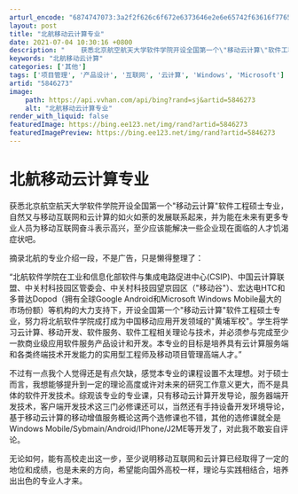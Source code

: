 ```yaml
---
arturl_encode: "6874747073:3a2f2f626c6f672e6373646e2e6e65742f63616f77656e6269:6e2f61727469636c652f64657461696c732f35383436323733"
layout: post
title: "北航移动云计算专业"
date: 2021-07-04 10:30:16 +0800
description: "    获悉北京航空航天大学软件学院开设全国第一个\"移动云计算\"软件工程硕士专业，自然又与移动互联网"
keywords: "北航移动云计算"
categories: ['其他']
tags: ['项目管理', '产品设计', '互联网', '云计算', 'Windows', 'Microsoft']
artid: "5846273"
image:
    path: https://api.vvhan.com/api/bing?rand=sj&artid=5846273
    alt: "北航移动云计算专业"
render_with_liquid: false
featuredImage: https://bing.ee123.net/img/rand?artid=5846273
featuredImagePreview: https://bing.ee123.net/img/rand?artid=5846273
---
```


# 北航移动云计算专业

获悉北京航空航天大学软件学院开设全国第一个"移动云计算"软件工程硕士专业，自然又与移动互联网和云计算的如火如荼的发展联系起来，并为能在未来有更多专业人员为移动互联网奋斗表示高兴，至少应该能解决一些企业现在面临的人才饥渴症状吧。

摘录北航的专业介绍一段，不是广告，只是懒得整理了：

“北航软件学院在工业和信息化部软件与集成电路促进中心(CSIP)、中国云计算联盟、中关村科技园区管委会、中关村科技园望京园区（"移动谷"）、宏达电HTC和多普达Dopod（拥有全球Google Android和Microsoft Windows Mobile最大的市场份额）等机构的大力支持下，开设全国第一个"移动云计算"软件工程硕士专业，努力将北航软件学院成打成为中国移动应用开发领域的"黄埔军校"。学生将学习云计算、移动开发、软件服务、软件工程相关理论与技术，并必须参与完成至少一款商业级应用软件服务产品设计和开发。本专业的目标是培养具有云计算服务端和各类终端技术开发能力的实用型工程师及移动项目管理高端人才。”

不过有一点我个人觉得还是有点欠缺，感觉本专业的课程设置不太理想。对于硕士而言，我想能够提升到一定的理论高度或许对未来的研究工作意义更大，而不是具体的软件开发技术。综观该专业的专业课，只有移动云计算开发导论，服务器端开发技术，客户端开发技术这三门必修课还可以，当然还有手持设备开发环境导论，基于移动云计算的移动增值服务概论这两个选修课也不错，其他的选修课就全是Windows Mobile/Sybmain/Android/IPhone/J2ME等开发了，对此我不敢妄自评论。

无论如何，能有高校走出这一步，至少说明移动互联网和云计算已经取得了一定的地位和成绩，也是未来的方向，希望能向国外高校一样，理论与实践相结合，培养出出色的专业人才来。